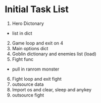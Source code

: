 # Initial Task List

1. Hero Dictonary
- list in dict
2. Game loop and exit on 4
3. Main options dict
4. Goblin dictionary and enemies list (load)
5. Fight func
- pull in ranrom monster
6. Fight loop and exit fight
7. outsource data
8. Import os and clear, sleep and anykey
9. outsource fight